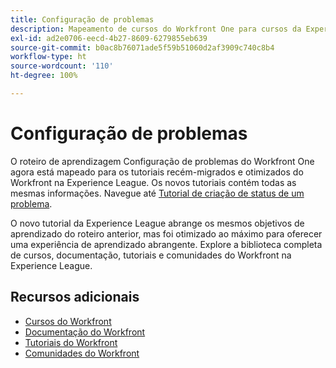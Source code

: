 ```yaml
---
title: Configuração de problemas
description: Mapeamento de cursos do Workfront One para cursos da Experience League
exl-id: ad2e0706-eecd-4b27-8609-6279855eb639
source-git-commit: b0ac8b76071ade5f59b51060d2af3909c740c8b4
workflow-type: ht
source-wordcount: '110'
ht-degree: 100%

---
```



# Configuração de problemas

O roteiro de aprendizagem Configuração de problemas do Workfront One agora está mapeado para os tutoriais recém-migrados e otimizados do Workfront na Experience League.  Os novos tutoriais contém todas as mesmas informações. Navegue até [Tutorial de criação de status de um problema](https://experienceleague.adobe.com/docs/workfront-learn/tutorials-workfront/home.html?lang=pt-BR).

O novo tutorial da Experience League abrange os mesmos objetivos de aprendizado do roteiro anterior, mas foi otimizado ao máximo para oferecer uma experiência de aprendizado abrangente.  Explore a biblioteca completa de cursos, documentação, tutoriais e comunidades do Workfront na Experience League.


## Recursos adicionais

* [Cursos do Workfront](https://experienceleague.adobe.com/?lang=pt-BR&amp;Solution=Workfront#courses)
* [Documentação do Workfront](https://experienceleague.adobe.com/docs/workfront.html?lang=pt-BR)
* [Tutoriais do Workfront](https://experienceleague.adobe.com/docs/workfront-learn/tutorials-workfront/home.html?lang=pt-BR)
* [Comunidades do Workfront](https://experienceleaguecommunities.adobe.com/t5/workfront/ct-p/workfront)